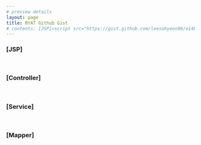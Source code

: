 ```yaml
---
# preview details
layout: page 
title: BYAT Github Gist
# contents: [JSP]<script src="https://gist.github.com/leesohyeon96/e146794f17d53f544a2738c1259824de.js"></script> <br/> [Controller]<script src="https://gist.github.com/leesohyeon96/fbbd8defccd8ff27710502454972ea74.js"></script> <br/> [Service]<script src="https://gist.github.com/leesohyeon96/d2043d067fd4e16eb4960edcc86cb3f3.js"></script><br/> [Mapper]<script src="https://gist.github.com/leesohyeon96/7856326263d5235e19a57f5c3b17a26c.js"></script>
---
```


<h3>[JSP]</h3>
<script src="https://gist.github.com/leesohyeon96/e146794f17d53f544a2738c1259824de.js"></script>
<br/>

<h3>[Controller]</h3>
<script src="https://gist.github.com/leesohyeon96/fbbd8defccd8ff27710502454972ea74.js"></script>
<br/>

<h3>[Service]</h3>
<script src="https://gist.github.com/leesohyeon96/d2043d067fd4e16eb4960edcc86cb3f3.js"></script>
<br/>

<h3>[Mapper]</h3>
<script src="https://gist.github.com/leesohyeon96/7856326263d5235e19a57f5c3b17a26c.js"></script>
